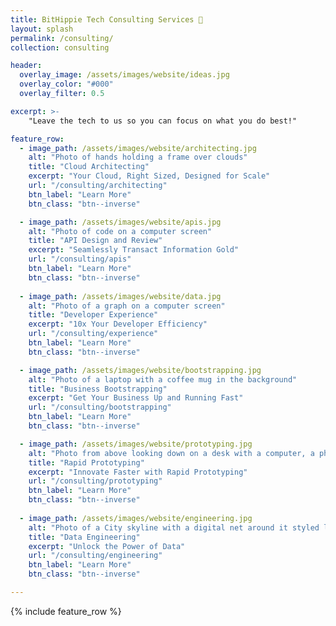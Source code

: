 ```yaml
---
title: BitHippie Tech Consulting Services 👋
layout: splash
permalink: /consulting/
collection: consulting

header:
  overlay_image: /assets/images/website/ideas.jpg
  overlay_color: "#000"
  overlay_filter: 0.5

excerpt: >-
    "Leave the tech to us so you can focus on what you do best!"

feature_row:
  - image_path: /assets/images/website/architecting.jpg
    alt: "Photo of hands holding a frame over clouds"
    title: "Cloud Architecting"
    excerpt: "Your Cloud, Right Sized, Designed for Scale"
    url: "/consulting/architecting"
    btn_label: "Learn More"
    btn_class: "btn--inverse"

  - image_path: /assets/images/website/apis.jpg
    alt: "Photo of code on a computer screen"
    title: "API Design and Review"
    excerpt: "Seamlessly Transact Information Gold"
    url: "/consulting/apis"
    btn_label: "Learn More"
    btn_class: "btn--inverse"
  
  - image_path: /assets/images/website/data.jpg
    alt: "Photo of a graph on a computer screen"
    title: "Developer Experience"
    excerpt: "10x Your Developer Efficiency"
    url: "/consulting/experience"
    btn_label: "Learn More"
    btn_class: "btn--inverse"

  - image_path: /assets/images/website/bootstrapping.jpg
    alt: "Photo of a laptop with a coffee mug in the background"
    title: "Business Bootstrapping"
    excerpt: "Get Your Business Up and Running Fast"
    url: "/consulting/bootstrapping"
    btn_label: "Learn More"
    btn_class: "btn--inverse"

  - image_path: /assets/images/website/prototyping.jpg
    alt: "Photo from above looking down on a desk with a computer, a phone, and some papers with designs"
    title: "Rapid Prototyping"
    excerpt: "Innovate Faster with Rapid Prototyping"
    url: "/consulting/prototyping"
    btn_label: "Learn More"
    btn_class: "btn--inverse"
  
  - image_path: /assets/images/website/engineering.jpg
    alt: "Photo of a City skyline with a digital net around it styled like a wormhole"
    title: "Data Engineering"
    excerpt: "Unlock the Power of Data"
    url: "/consulting/engineering"
    btn_label: "Learn More"
    btn_class: "btn--inverse"

---
```



{% include feature_row %}
